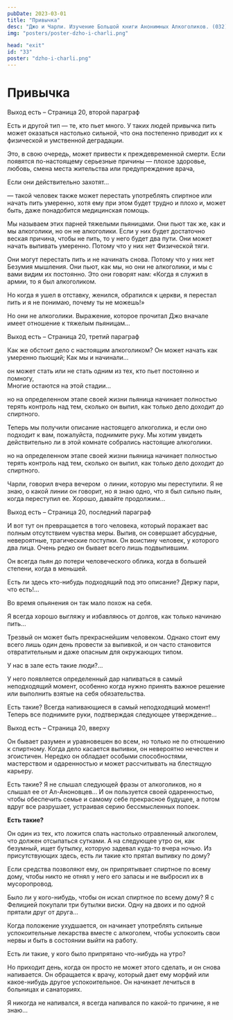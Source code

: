 ```yaml
---
pubDate: 2023-03-01
title: "Привычка"
desc: "Джо и Чарли. Изучение Большой книги Анонимных Алкоголиков. (032)"
img: "posters/poster-dzho-i-charli.png"

head: "exit"
id: "33"
poster: "dzho-i-charli.png"
---
```


# Привычка

Выход есть – Страница 20, второй параграф

Есть и другой тип — те, кто пьет много. У таких людей привычка пить может оказаться настолько сильной, что она постепенно приводит их к физической и умственной деградации.

Это, в свою очередь, может привести к преждевременной смерти. Если появятся по-настоящему серьезные причины — плохое здоровье, любовь, смена места жительства или предупреждение врача,

Если они действительно захотят…

— такой человек также может перестать употреблять спиртное или начать пить умеренно, хотя ему при этом будет трудно и плохо и, может быть, даже понадобится медицинская помощь.

Мы называем этих парней тяжелыми пьяницами. Они пьют так же, как и мы алкоголики, но он не алкоголики. Если у них будет достаточно веская причина, чтобы не пить, то у него будет два пути. Они может начать выпивать умеренно. Потому что у них нет Физической тяги.

Они могут перестать пить и не начинать снова. Потому что у них нет Безумия мышления. Они пьют, как мы, но они не алкоголики, и мы с вами видим их постоянно. Это они говорят нам: «Когда я служил в армии, то я был алкоголиком.

Но когда я ушел в отставку, женился, обратился к церкви, я перестал пить и я не понимаю, почему ты не можешь!»

Но они не алкоголики. Выражение, которое прочитал Джо вначале имеет отношение к тяжелым пьяницам…

Выход есть – Страница 20, третий параграф

Как же обстоит дело с настоящим алкоголиком? Он может начать как умеренно пьющий;
Как мы и начинали…

он может стать или не стать одним из тех, кто пьет постоянно и помногу, <br>
Многие остаются на этой стадии…

но на определенном этапе своей жизни пьяница начинает полностью терять контроль над тем, сколько он выпил, как только дело доходит до спиртного.

Теперь мы получили описание настоящего алкоголика, и если оно подходит к вам, пожалуйста, поднимите руку. Мы хотим увидеть действительно ли в этой комнате собрались настоящие алкоголики.

но на определенном этапе своей жизни пьяница начинает полностью терять контроль над тем, сколько он выпил, как только дело доходит до спиртного.

Чарли, говорил вчера вечером  о линии, которую мы переступили. Я не знаю, о какой линии он говорит, но я знаю одно, что я был сильно пьян, когда переступил ее. Хорошо, давайте продолжим…

Выход есть – Страница 20, последний параграф

И вот тут он превращается в того человека, который поражает вас полным отсутствием чувства меры. Выпив, он совершает абсурдные, невероятные, трагические поступки. Он воистину человек, у которого два лица. Очень редко он бывает всего лишь подвыпившим.

Он всегда пьян до потери человеческого облика, когда в большей степени, когда в меньшей.

Есть ли здесь кто-нибудь подходящий под это описание? Держу пари, что есть!…

Во время опьянения он так мало похож на себя.

Я всегда хорошо выгляжу и избавляюсь от долгов, как только начинаю пить...

Трезвый он может быть прекраснейшим человеком. Однако стоит ему всего лишь один день провести за выпивкой, и он часто становится отвратительным и даже опасным для окружающих типом.

У нас в зале есть такие люди?…

У него появляется определенный дар напиваться в самый неподходящий момент, особенно когда нужно принять важное решение или выполнить взятые на себя обязательства.

Есть такие? Всегда напивающиеся в самый неподходящий момент! Теперь все поднимите руки, подтверждая следующее утверждение…

Выход есть – Страница 20, вверху

Он бывает разумен и уравновешен во всем, но только не по отношению к спиртному. Когда дело касается выпивки, он невероятно нечестен и эгоистичен. Нередко он обладает особыми способностями, мастерством и одаренностью и может рассчитывать на блестящую карьеру.

Есть такие? Я не слышал следующей фразы от алкоголиков, но я слышал ее от Ал-Аноновцев…
И он пользуется своей одаренностью, чтобы обеспечить семье и самому себе прекрасное будущее, а потом вдруг все разрушает, устраивая серию бессмысленных попоек.

**Есть такие?**

Он один из тех, кто ложится спать настолько отравленный алкоголем, что должен отсыпаться сутками. А на следующее утро он, как безумный, ищет бутылку, которую задевал куда-то вчера ночью.
Из присутствующих здесь, есть ли такие кто прятал выпивку по дому?

Если средства позволяют ему, он припрятывает спиртное по всему дому, чтобы никто не отнял у него его запасы и не выбросил их в мусоропровод.

Было ли у кого-нибудь, чтобы он искал спиртное по всему дому? Я с Фелицией покупали три бутылки виски. Одну на двоих и по одной прятали друг от друга…

Когда положение ухудшается, он начинает употреблять сильные успокоительные лекарства вместе с алкоголем, чтобы успокоить свои нервы и быть в состоянии выйти на работу.

Есть ли такие, у кого было припрятано что-нибудь на утро?

Но приходит день, когда он просто не может этого сделать, и он снова напивается. Он обращается к врачу, который дает ему морфий или какое-нибудь другое успокоительное.
Он начинает лечиться в больницах и санаториях.

Я никогда не напивался, я всегда напивался по какой-то причине, я не знаю...
